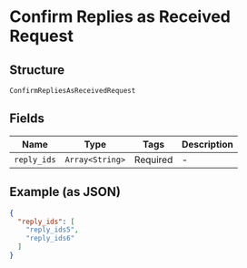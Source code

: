 
# Confirm Replies as Received Request

## Structure

`ConfirmRepliesAsReceivedRequest`

## Fields

| Name | Type | Tags | Description |
|  --- | --- | --- | --- |
| `reply_ids` | `Array<String>` | Required | - |

## Example (as JSON)

```json
{
  "reply_ids": [
    "reply_ids5",
    "reply_ids6"
  ]
}
```

